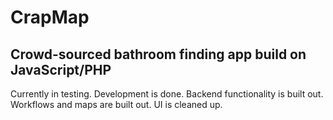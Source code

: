 # CrapMap
## Crowd-sourced bathroom finding app build on JavaScript/PHP
Currently in testing. Development is done. Backend functionality is built out. Workflows and maps are built out. UI is cleaned up.
